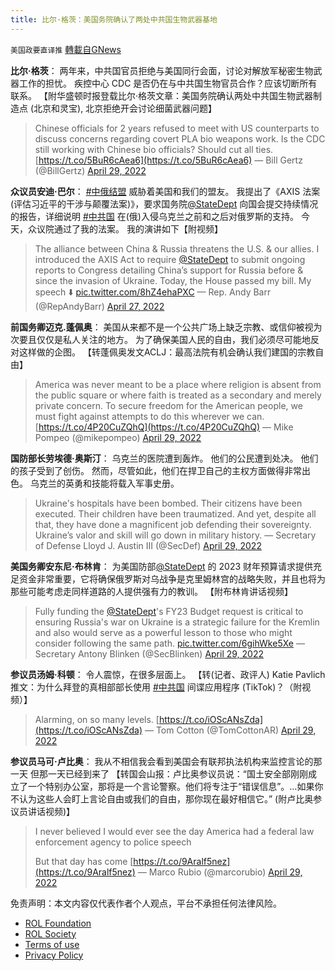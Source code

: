 ```yaml
---
title: 比尔·格茨：美国务院确认了两处中共国生物武器基地
---
```

`美国政要直译推` [轉載自GNews](https://gnews.org/zh-hans/2439547/)

**比尔·格茨**： 
两年来，中共国官员拒绝与美国同行会面，讨论对解放军秘密生物武器工作的担忧。 疾控中心 CDC 是否仍在与中共国生物官员合作？应该切断所有联系。 
【附华盛顿时报登载比尔·格茨文章：美国务院确认两处中共国生物武器制造点 (北京和灵宝), 北京拒绝开会讨论细菌武器问题】

> Chinese officials for 2 years refused to meet with US counterparts to discuss concerns regarding covert PLA bio weapons work. Is the CDC still working with Chinese bio officials? Should cut all ties. [https://t.co/5BuR6cAea6](https://t.co/5BuR6cAea6)
> — Bill Gertz (@BillGertz) [April 29, 2022](https://twitter.com/BillGertz/status/1520158185318862849?ref_src=twsrc%5Etfw)

**众议员安迪·巴尔**：
 [#中俄结盟](https://twitter.com/hashtag/%E4%B8%AD%E4%BF%84%E7%BB%93%E7%9B%9F?src=hashtag_click) 威胁着美国和我们的盟友。 我提出了《AXIS 法案(评估习近平的干涉与颠覆法案)》，要求国务院[@StateDept](https://twitter.com/StateDept) 向国会提交持续情况的报告，详细说明 [#中共国](https://twitter.com/hashtag/%E4%B8%AD%E5%85%B1%E5%9B%BD?src=hashtag_click) 在(俄)入侵乌克兰之前和之后对俄罗斯的支持。 今天，众议院通过了我的法案。 我的演讲如下【附视频】

> The alliance between China & Russia threatens the U.S. & our allies. I introduced the AXIS Act to require [@StateDept](https://twitter.com/StateDept?ref_src=twsrc%5Etfw) to submit ongoing reports to Congress detailing China’s support for Russia before & since the invasion of Ukraine. Today, the House passed my bill. My speech ⬇️ [pic.twitter.com/8hZ4ehaPXC](https://t.co/8hZ4ehaPXC)
> — Rep. Andy Barr (@RepAndyBarr) [April 27, 2022](https://twitter.com/RepAndyBarr/status/1519415974260355084?ref_src=twsrc%5Etfw)

**前国务卿迈克.蓬佩奥**： 
美国从来都不是一个公共广场上缺乏宗教、或信仰被视为次要且仅仅是私人关注的地方。 为了确保美国人民的自由，我们必须尽可能地反对这样做的企图。 
【转蓬佩奥发文ACLJ：最高法院有机会确认我们建国的宗教自由】

> America was never meant to be a place where religion is absent from the public square or where faith is treated as a secondary and merely private concern. To secure freedom for the American people, we must fight against attempts to do this wherever we can. [https://t.co/4P20CuZQhQ](https://t.co/4P20CuZQhQ)
> — Mike Pompeo (@mikepompeo) [April 29, 2022](https://twitter.com/mikepompeo/status/1520096330038882305?ref_src=twsrc%5Etfw)

**国防部长劳埃德·奥斯汀**： 
乌克兰的医院遭到轰炸。 他们的公民遭到处决。 他们的孩子受到了创伤。 然而，尽管如此，他们在捍卫自己的主权方面做得非常出色。 乌克兰的英勇和技能将载入军事史册。

> Ukraine's hospitals have been bombed. Their citizens have been executed. Their children have been traumatized. And yet, despite all that, they have done a magnificent job defending their sovereignty. Ukraine’s valor and skill will go down in military history.
> — Secretary of Defense Lloyd J. Austin III (@SecDef) [April 29, 2022](https://twitter.com/SecDef/status/1520114633218080774?ref_src=twsrc%5Etfw)

**美国务卿安东尼·布林肯**： 
为美国防部[@StateDept](https://twitter.com/StateDept) 的 2023 财年预算请求提供充足资金非常重要，它将确保俄罗斯对乌战争是克里姆林宫的战略失败，并且也将为那些可能考虑走同样道路的人提供强有力的教训。 【附布林肯讲话视频】

> Fully funding the [@StateDept](https://twitter.com/StateDept?ref_src=twsrc%5Etfw)'s FY23 Budget request is critical to ensuring Russia's war on Ukraine is a strategic failure for the Kremlin and also would serve as a powerful lesson to those who might consider following the same path. [pic.twitter.com/6gihWke5Xe](https://t.co/6gihWke5Xe)
> — Secretary Antony Blinken (@SecBlinken) [April 29, 2022](https://twitter.com/SecBlinken/status/1520048474024292353?ref_src=twsrc%5Etfw)

**参议员汤姆·科顿**： 
令人震惊，在很多层面上。 【转(记者、政评人) Katie Pavlich推文：为什么拜登的真相部部长使用 [#中共国](https://twitter.com/hashtag/%E4%B8%AD%E5%85%B1%E5%9B%BD?src=hashtag_click) 间谍应用程序 (TikTok)？（附视频）】

> Alarming, on so many levels. [https://t.co/iOScANsZda](https://t.co/iOScANsZda)
> — Tom Cotton (@TomCottonAR) [April 29, 2022](https://twitter.com/TomCottonAR/status/1520134754552721410?ref_src=twsrc%5Etfw)

**参议员马可·卢比奥**： 
我从不相信我会看到美国会有联邦执法机构来监控言论的那一天 
但那一天已经到来了 
【转国会山报：卢比奥参议员说：“国土安全部刚刚成立了一个特别办公室，那将是一个言论警察。他们将专注于“错误信息”。…如果你不认为这些人会盯上言论自由或我们的自由，那你现在最好相信它。” (附卢比奥参议员讲话视频)】

> I never believed I would ever see the day America had a federal law enforcement agency to police speech 
> 
> But that day has come [https://t.co/9Aralf5nez](https://t.co/9Aralf5nez)
> — Marco Rubio (@marcorubio) [April 29, 2022](https://twitter.com/marcorubio/status/1520101663494791169?ref_src=twsrc%5Etfw)

免责声明：本文内容仅代表作者个人观点，平台不承担任何法律风险。
  
- [ROL Foundation](https://rolfoundation.org/)
- [ROL Society](https://rolsociety.org/)
- [Terms of use](https://gnews.org/terms-of-use-3/)
- [Privacy Policy](https://gnews.org/privacy-policy/)
